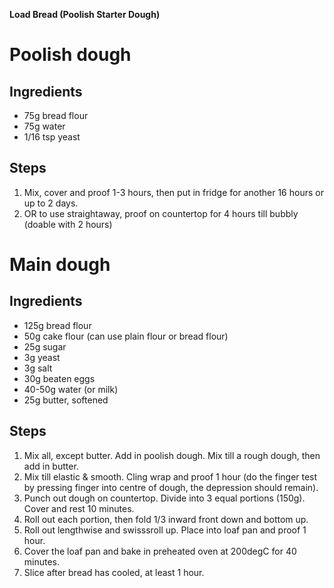**Load Bread (Poolish Starter Dough)**

# Poolish dough
## Ingredients
- 75g bread flour
- 75g water
- 1/16 tsp yeast

## Steps
1. Mix, cover and proof 1-3 hours, then put in fridge for another 16 hours or up to 2 days.
2. OR to use straightaway, proof on countertop for 4 hours till bubbly (doable with 2 hours)

# Main dough
## Ingredients
- 125g bread flour
- 50g cake flour (can use plain flour or bread flour)
- 25g sugar
-  3g yeast
-  3g salt
- 30g beaten eggs
- 40-50g water (or milk)
- 25g butter, softened

## Steps
1. Mix all, except butter. Add in poolish dough. Mix till a rough dough, then add in butter.
2. Mix till elastic & smooth. Cling wrap and proof 1 hour (do the finger test by pressing finger into centre of dough, the depression should remain).
3. Punch out dough on countertop. Divide into 3 equal portions (150g). Cover and rest 10 minutes.
4. Roll out each portion, then fold 1/3 inward front down and bottom up.
5. Roll out lengthwise and swisssroll up. Place into loaf pan and proof 1 hour.
6. Cover the loaf pan and bake in preheated oven at 200degC for 40 minutes.
7. Slice after bread has cooled, at least 1 hour.
